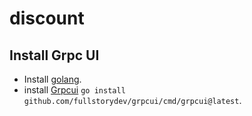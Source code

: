 # discount

## Install Grpc UI
  - Install [golang](https://go.dev/).
- install [Grpcui](https://github.com/fullstorydev/grpcui) `go install github.com/fullstorydev/grpcui/cmd/grpcui@latest`.
